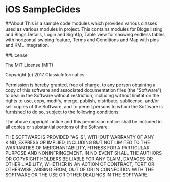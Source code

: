 # iOS SampleCides


##About
This is a sample code modules which provides various classes used as various modules in project. 
This contains modules for Blogs listing and Blogs Details, Login and SignUp, Table view for showing endless tables with horizontal swiping feature, Terms and Conditions and Map with pins and KML integration.

##License

The MIT License (MIT)

Copyright (c) 2017 ClassicInformatics

Permission is hereby granted, free of charge, to any person obtaining a copy
of this software and associated documentation files (the "Software"), to deal
in the Software without restriction, including without limitation the rights
to use, copy, modify, merge, publish, distribute, sublicense, and/or sell
copies of the Software, and to permit persons to whom the Software is
furnished to do so, subject to the following conditions:

The above copyright notice and this permission notice shall be included in all
copies or substantial portions of the Software.

THE SOFTWARE IS PROVIDED "AS IS", WITHOUT WARRANTY OF ANY KIND, EXPRESS OR
IMPLIED, INCLUDING BUT NOT LIMITED TO THE WARRANTIES OF MERCHANTABILITY,
FITNESS FOR A PARTICULAR PURPOSE AND NONINFRINGEMENT. IN NO EVENT SHALL THE
AUTHORS OR COPYRIGHT HOLDERS BE LIABLE FOR ANY CLAIM, DAMAGES OR OTHER
LIABILITY, WHETHER IN AN ACTION OF CONTRACT, TORT OR OTHERWISE, ARISING FROM,
OUT OF OR IN CONNECTION WITH THE SOFTWARE OR THE USE OR OTHER DEALINGS IN THE
SOFTWARE.

